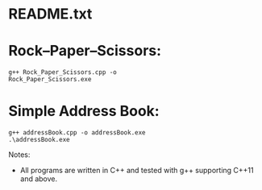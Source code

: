 README.txt
===========================
# Rock–Paper–Scissors:
    g++ Rock_Paper_Scissors.cpp -o 
    Rock_Paper_Scissors.exe
#
# Simple Address Book:
    g++ addressBook.cpp -o addressBook.exe
    .\addressBook.exe

Notes:
- All programs are written in C++ and tested with g++ supporting C++11 and above.
